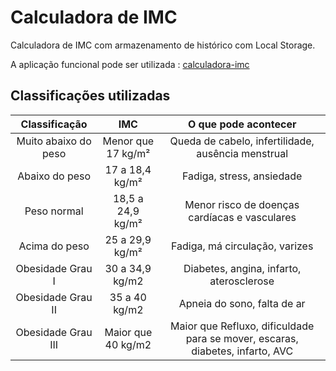 # Calculadora de IMC

Calculadora de IMC com armazenamento de histórico com Local Storage.

A aplicação funcional pode ser utilizada : [calculadora-imc](https://nathanfrduarte.github.io/calculadora-imc?target=_blank)

## Classificações utilizadas

| Classificação |  IMC | O que pode acontecer |
| :-------------------: | :-------------------: | :--------------------: |
|  Muito abaixo do peso | Menor que 17 kg/m² |  Queda de cabelo, infertilidade, ausência menstrual |
|  Abaixo do peso |  17 a 18,4 kg/m² | Fadiga, stress, ansiedade |
|  Peso normal |  18,5 a 24,9 kg/m² | Menor risco de doenças cardíacas e vasculares |
|  Acima do peso |  25 a 29,9 kg/m² |  Fadiga, má circulação, varizes |
|  Obesidade Grau I |  30 a 34,9 kg/m2 | Diabetes, angina, infarto, aterosclerose |
|  Obesidade Grau II |  35 a 40 kg/m2 |Apneia do sono, falta de ar |
| Obesidade Grau III |  Maior que 40 kg/m2 |Maior que Refluxo, dificuldade para se mover, escaras, diabetes, infarto, AVC |
